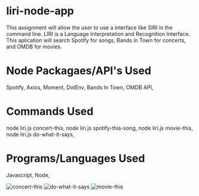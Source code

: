 # liri-node-app

This assignment will allow the user to use a interface like SIRI in the command line. LIRI is a Language Interpretation and Recognition Interface. This aplication will search Spotify for songs, Bands in Town for concerts, and OMDB for movies.

# Node Packagaes/API's Used

Spotify,
Axios,
Moment,
DotEnv,
Bands In Town,
OMDB API,

# Commands Used
node liri.js concert-this,
node liri.js spotify-this-song,
node liri.js movie-this,
node liri.js do-what-it-says,

# Programs/Languages Used
Javascript,
Node,


![concert-this](https://user-images.githubusercontent.com/53798886/68162044-2f109700-ff25-11e9-8b24-94aa627b9166.png)
![do-what-it-says](https://user-images.githubusercontent.com/53798886/68162252-a0504a00-ff25-11e9-8c8b-b67262992b6f.png)
![movie-this](https://user-images.githubusercontent.com/53798886/68162290-b958fb00-ff25-11e9-90d2-16d5d3895d18.png)
